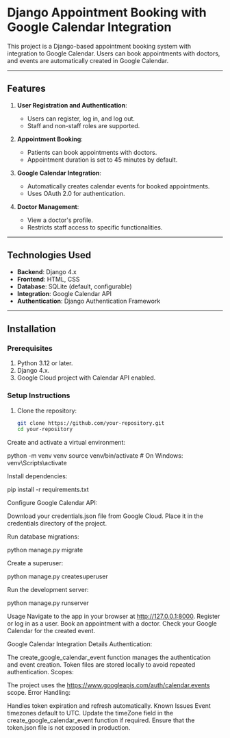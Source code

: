 # Django Appointment Booking with Google Calendar Integration

This project is a Django-based appointment booking system with integration to Google Calendar. Users can book appointments with doctors, and events are automatically created in Google Calendar.

---

## Features

1. **User Registration and Authentication**:
   - Users can register, log in, and log out.
   - Staff and non-staff roles are supported.

2. **Appointment Booking**:
   - Patients can book appointments with doctors.
   - Appointment duration is set to 45 minutes by default.

3. **Google Calendar Integration**:
   - Automatically creates calendar events for booked appointments.
   - Uses OAuth 2.0 for authentication.

4. **Doctor Management**:
   - View a doctor's profile.
   - Restricts staff access to specific functionalities.

---

## Technologies Used

- **Backend**: Django 4.x
- **Frontend**: HTML, CSS
- **Database**: SQLite (default, configurable)
- **Integration**: Google Calendar API
- **Authentication**: Django Authentication Framework

---

## Installation

### Prerequisites

1. Python 3.12 or later.
2. Django 4.x.
3. Google Cloud project with Calendar API enabled.

### Setup Instructions

1. Clone the repository:
   ```bash
   git clone https://github.com/your-repository.git
   cd your-repository


Create and activate a virtual environment:

python -m venv venv
source venv/bin/activate # On Windows: venv\Scripts\activate


Install dependencies:

pip install -r requirements.txt


Configure Google Calendar API:

Download your credentials.json file from Google Cloud.
Place it in the credentials directory of the project.

Run database migrations:

python manage.py migrate


Create a superuser:

python manage.py createsuperuser


Run the development server:

python manage.py runserver


Usage
Navigate to the app in your browser at http://127.0.0.1:8000.
Register or log in as a user.
Book an appointment with a doctor.
Check your Google Calendar for the created event.


Google Calendar Integration Details
Authentication:

The create_google_calendar_event function manages the authentication and event creation.
Token files are stored locally to avoid repeated authentication.
Scopes:

The project uses the https://www.googleapis.com/auth/calendar.events scope.
Error Handling:

Handles token expiration and refresh automatically.
Known Issues
Event timezones default to UTC. Update the timeZone field in the create_google_calendar_event function if required.
Ensure that the token.json file is not exposed in production.
